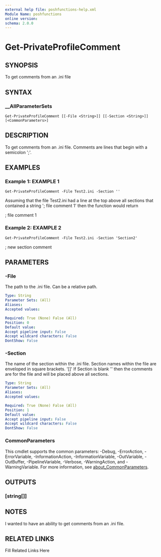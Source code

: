```yaml
---
external help file: poshfunctions-help.xml
Module Name: poshfunctions
online version: 
schema: 2.0.0
---
```


# Get-PrivateProfileComment

## SYNOPSIS

To get comments from an .ini file

## SYNTAX

### __AllParameterSets

```
Get-PrivateProfileComment [[-File <String>]] [[-Section <String>]] [<CommonParameters>]
```

## DESCRIPTION

To get comments from an .ini file.
Comments are lines that begin with a
semicolon ';'.


## EXAMPLES

### Example 1: EXAMPLE 1

```
Get-PrivateProfileComment -File Test2.ini -Section ''
```

Assuming that the file Test2.ini had a line at the top above all sections
that contained a string '; file comment 1' then the function would return

; file comment 1





### Example 2: EXAMPLE 2

```
Get-PrivateProfileComment -File Test2.ini -Section 'Section2'
```

; new section comment






## PARAMETERS

### -File

The path to the .ini file.
Can be a relative path.

```yaml
Type: String
Parameter Sets: (All)
Aliases: 
Accepted values: 

Required: True (None) False (All)
Position: 0
Default value: 
Accept pipeline input: False
Accept wildcard characters: False
DontShow: False
```

### -Section

The name of the section within the .ini file.
Section names within the file
are enveloped in square brackets.
'[]'
If Section is blank '' then the comments are for the file and will be placed
above all sections.

```yaml
Type: String
Parameter Sets: (All)
Aliases: 
Accepted values: 

Required: True (None) False (All)
Position: 1
Default value: 
Accept pipeline input: False
Accept wildcard characters: False
DontShow: False
```


### CommonParameters

This cmdlet supports the common parameters: -Debug, -ErrorAction, -ErrorVariable, -InformationAction, -InformationVariable, -OutVariable, -OutBuffer, -PipelineVariable, -Verbose, -WarningAction, and -WarningVariable. For more information, see [about_CommonParameters](http://go.microsoft.com/fwlink/?LinkID=113216).

## OUTPUTS

### [string[]]


## NOTES

I wanted to have an ability to get comments from an .ini file.


## RELATED LINKS

Fill Related Links Here

